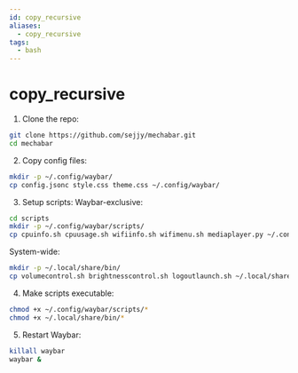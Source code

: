 ```yaml
---
id: copy_recursive
aliases:
  - copy_recursive
tags:
  - bash
---
```


# copy_recursive

1. Clone the repo:

```bash
git clone https://github.com/sejjy/mechabar.git
cd mechabar
```

2. Copy config files:

```bash
mkdir -p ~/.config/waybar/
cp config.jsonc style.css theme.css ~/.config/waybar/
```

3. Setup scripts: Waybar-exclusive:

```bash
cd scripts
mkdir -p ~/.config/waybar/scripts/
cp cpuinfo.sh cpuusage.sh wifiinfo.sh wifimenu.sh mediaplayer.py ~/.config/waybar/scripts/
```

System-wide:

```bash
mkdir -p ~/.local/share/bin/
cp volumecontrol.sh brightnesscontrol.sh logoutlaunch.sh ~/.local/share/bin/
```

4. Make scripts executable:

```bash
chmod +x ~/.config/waybar/scripts/*
chmod +x ~/.local/share/bin/*
```

5. Restart Waybar:

```bash
killall waybar
waybar &
```
